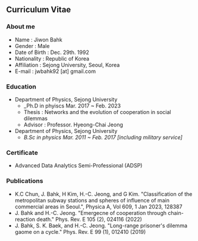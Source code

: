## Curriculum Vitae

### About me
* Name : Jiwon Bahk
* Gender : Male
* Date of Birth : Dec. 29th. 1992
* Nationality : Republic of Korea
* Affiliation : Sejong University, Seoul, Korea
* E-mail : jwbahk92 [at] gmail.com

### Education
* Department of Physics, Sejong University
  * _Ph.D in phyiscs Mar. 2017 ~ Feb. 2023
  * Thesis : Networks and the evolution of cooperation in social dilemmas
  * Advisor : Professor. Hyeong-Chai Jeong
* Department of Physics, Sejong University
  * _B.Sc in physics Mar. 2011 ~ Feb. 2017 [including military service]_

### Certificate
* Advanced Data Analytics Semi-Professional (ADSP)

### Publications
* K.C Chun, J. Bahk, H Kim, H.-C. Jeong, and G Kim. "Classification of the metropolitan subway stations and spheres of influence of main commercial areas in Seoul.", Physica A, Vol 609, 1 Jan 2023, 128387
* J. Bahk and H.-C. Jeong. "Emergecne of cooperation through chain-reaction death." Phys. Rev. E 105 (2), 024116 (2022)
* J. Bahk, S. K. Baek, and H.-C. Jeong. "Long-range prisoner's dilemma gaome on a cycle." Phys. Rev. E 99 (1), 012410 (2019)
  
